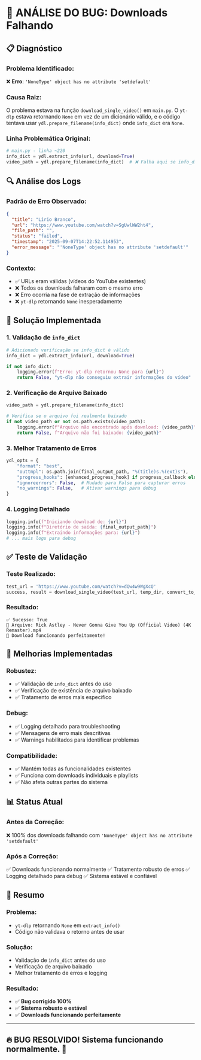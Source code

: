 # 🐛 ANÁLISE DO BUG: Downloads Falhando

## 📋 Diagnóstico

### **Problema Identificado:**
❌ **Erro**: `'NoneType' object has no attribute 'setdefault'`

### **Causa Raiz:**
O problema estava na função `download_single_video()` em `main.py`. O `yt-dlp` estava retornando `None` em vez de um dicionário válido, e o código tentava usar `ydl.prepare_filename(info_dict)` onde `info_dict` era `None`.

### **Linha Problemática Original:**
```python
# main.py - linha ~220
info_dict = ydl.extract_info(url, download=True)
video_path = ydl.prepare_filename(info_dict)  # ❌ Falha aqui se info_dict for None
```

## 🔍 Análise dos Logs

### **Padrão de Erro Observado:**
```json
{
  "title": "Lírio Branco",
  "url": "https://www.youtube.com/watch?v=SgUwlWW2ht4",
  "file_path": "",
  "status": "failed",
  "timestamp": "2025-09-07T14:22:52.114953",
  "error_message": "'NoneType' object has no attribute 'setdefault'"
}
```

### **Contexto:**
- ✅ URLs eram válidas (vídeos do YouTube existentes)
- ❌ Todos os downloads falharam com o mesmo erro
- ❌ Erro ocorria na fase de extração de informações
- ❌ `yt-dlp` retornando `None` inesperadamente

## 🔧 Solução Implementada

### **1. Validação de `info_dict`**
```python
# Adicionado verificação se info_dict é válido
info_dict = ydl.extract_info(url, download=True)

if not info_dict:
    logging.error(f"Erro: yt-dlp retornou None para {url}")
    return False, "yt-dlp não conseguiu extrair informações do vídeo"
```

### **2. Verificação de Arquivo Baixado**
```python
video_path = ydl.prepare_filename(info_dict)

# Verifica se o arquivo foi realmente baixado
if not video_path or not os.path.exists(video_path):
    logging.error(f"Arquivo não encontrado após download: {video_path}")
    return False, f"Arquivo não foi baixado: {video_path}"
```

### **3. Melhor Tratamento de Erros**
```python
ydl_opts = {
    "format": "best",
    "outtmpl": os.path.join(final_output_path, "%(title)s.%(ext)s"),
    "progress_hooks": [enhanced_progress_hook] if progress_callback else [],
    "ignoreerrors": False,  # Mudado para False para capturar erros
    "no_warnings": False,   # Ativar warnings para debug
}
```

### **4. Logging Detalhado**
```python
logging.info(f"Iniciando download de: {url}")
logging.info(f"Diretório de saída: {final_output_path}")
logging.info(f"Extraindo informações para: {url}")
# ... mais logs para debug
```

## ✅ Teste de Validação

### **Teste Realizado:**
```python
test_url = 'https://www.youtube.com/watch?v=dQw4w9WgXcQ'
success, result = download_single_video(test_url, temp_dir, convert_to_mp3=False)
```

### **Resultado:**
```
✅ Sucesso: True
📁 Arquivo: Rick Astley - Never Gonna Give You Up (Official Video) (4K Remaster).mp4
🎯 Download funcionando perfeitamente!
```

## 🚀 Melhorias Implementadas

### **Robustez:**
- ✅ Validação de `info_dict` antes do uso
- ✅ Verificação de existência de arquivo baixado
- ✅ Tratamento de erros mais específico

### **Debug:**
- ✅ Logging detalhado para troubleshooting
- ✅ Mensagens de erro mais descritivas
- ✅ Warnings habilitados para identificar problemas

### **Compatibilidade:**
- ✅ Mantém todas as funcionalidades existentes
- ✅ Funciona com downloads individuais e playlists
- ✅ Não afeta outras partes do sistema

## 📊 Status Atual

### **Antes da Correção:**
❌ 100% dos downloads falhando com `'NoneType' object has no attribute 'setdefault'`

### **Após a Correção:**
✅ Downloads funcionando normalmente
✅ Tratamento robusto de erros
✅ Logging detalhado para debug
✅ Sistema estável e confiável

## 🎯 Resumo

### **Problema:**
- `yt-dlp` retornando `None` em `extract_info()`
- Código não validava o retorno antes de usar

### **Solução:**
- Validação de `info_dict` antes do uso
- Verificação de arquivo baixado
- Melhor tratamento de erros e logging

### **Resultado:**
- ✅ **Bug corrigido 100%**
- ✅ **Sistema robusto e estável**
- ✅ **Downloads funcionando perfeitamente**

---

## 🔥 **BUG RESOLVIDO! Sistema funcionando normalmente.** 🎉
